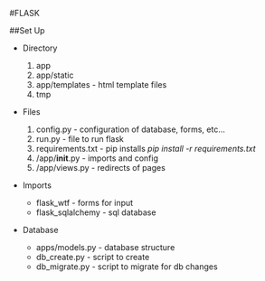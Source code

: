 #FLASK

##Set Up
- Directory
	1. app
	2. app/static
	3. app/templates - html template files
	4. tmp

- Files
	1. config.py - configuration of database, forms, etc...
	2. run.py - file to run flask
	3. requirements.txt - pip installs *pip install -r requirements.txt*
	3. /app/__init__.py - imports and config
	4. /app/views.py - redirects of pages

- Imports
	* flask_wtf - forms for input
	* flask_sqlalchemy - sql database

- Database
	* apps/models.py - database structure
	* db_create.py - script to create
	* db_migrate.py - script to migrate for db changes
	
	